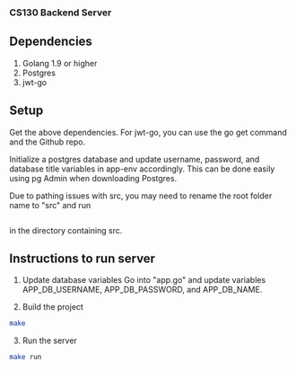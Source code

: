 ### CS130 Backend Server

## Dependencies
1. Golang 1.9 or higher
2. Postgres
3. jwt-go

## Setup
Get the above dependencies. For jwt-go, you can use the go get command and the Github repo. 

Initialize a postgres database and update username, password, and database title variables in app-env accordingly. This can be done easily using pg Admin when downloading Postgres. 

Due to pathing issues with src, you may need to rename the root folder name to "src" and run
```export GOPATH=$(pwd)
```
in the directory containing src. 


## Instructions to run server
1. Update database variables
Go into "app.go" and update variables APP_DB_USERNAME, APP_DB_PASSWORD, and APP_DB_NAME.

2. Build the project
```bash
make
```

3. Run the server
```bash
make run
```